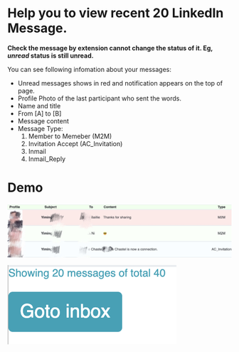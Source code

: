 # Help you to view recent 20 LinkedIn Message.  
**Check the message by extension cannot change the status of it. Eg, ***unread*** status is still unread.**  

You can see following infomation about your messages:
 - Unread messages shows in red and notification appears on the top of page. 
 - Profile Photo of the last participant who sent the words.
 - Name and title
 - From [A] to [B]
 - Message content
 - Message Type: 
   1. Member to Memeber (M2M)
   2. Invitation Accept (AC_Invitation)
   3. Inmail
   4. Inmail_Reply  

# Demo
![](https://github.com/yanym/Linkedin-Inbox-Invitation-Chrome-Extension/blob/master/_locales/en/Demo1.jpg)  

![](https://github.com/yanym/Linkedin-Inbox-Invitation-Chrome-Extension/blob/master/_locales/en/Footer.png)  

